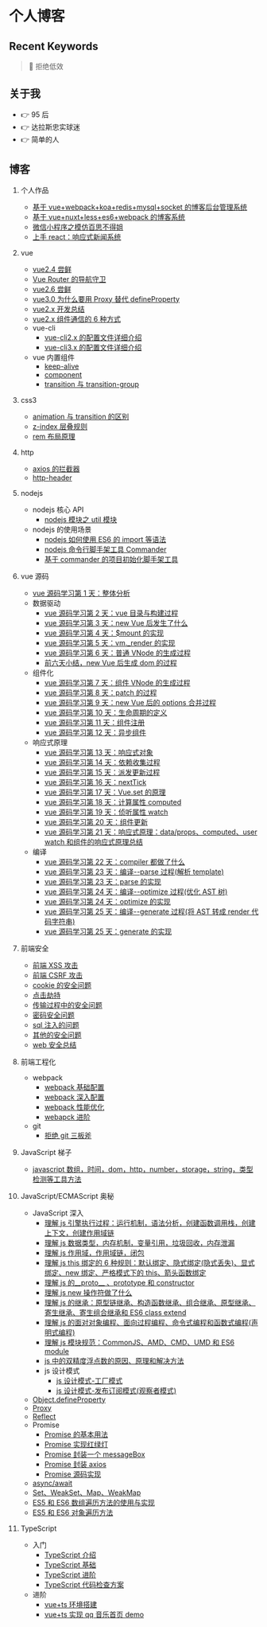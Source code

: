 # 个人博客

## Recent Keywords

> :key: 拒绝低效

## 关于我

- :point_right: 95 后
- :point_right: 达拉斯忠实球迷
- :point_right: 简单的人

## 博客

1. 个人作品
   - [基于 vue+webpack+koa+redis+mysql+socket 的博客后台管理系统](https://github.com/dirkhe1051931999/vue-blog-management)
   - [基于 vue+nuxt+less+es6+webpack 的博客系统](https://github.com/dirkhe1051931999/vue-myBlog)
   - [微信小程序之模仿百思不得姐](https://github.com/dirkhe1051931999/wx-baisibudeqijie)
   - [上手 react：响应式新闻系统](https://github.com/dirkhe1051931999/react-simpleNews)
2. vue
   - [vue2.4 尝鲜](https://github.com/dirkhe1051931999/hjBlog/tree/master/blog-vue/lessons/02.md)
   - [Vue Router 的导航守卫](https://github.com/dirkhe1051931999/hjBlog/tree/master/blog-vue/lessons/01.md)
   - [vue2.6 尝鲜](https://github.com/dirkhe1051931999/hjBlog/tree/master/blog-vue/lessons/03.md)
   - [vue3.0 为什么要用 Proxy 替代 defineProperty](https://github.com/dirkhe1051931999/hjBlog/tree/master/blog-vue/lessons/04.md)
   - [vue2.x 开发总结](https://github.com/dirkhe1051931999/hjBlog/tree/master/blog-vue/lessons/05.md)
   - [vue2.x 组件通信的 6 种方式](https://github.com/dirkhe1051931999/hjBlog/tree/master/blog-vue/lessons/06.md)
   - vue-cli
     - [vue-cli2.x 的配置文件详细介绍](https://github.com/dirkhe1051931999/hjBlog/tree/master/blog-vue/lessons/10.md)
     - [vue-cli3.x 的配置文件详细介绍](https://github.com/dirkhe1051931999/hjBlog/tree/master/blog-vue/lessons/11.md)
   - vue 内置组件
     - [keep-alive](https://github.com/dirkhe1051931999/hjBlog/tree/master/blog-vue/lessons/07.md)
     - [component](https://github.com/dirkhe1051931999/hjBlog/tree/master/blog-vue/lessons/08.md)
     - [transition 与 transition-group](https://github.com/dirkhe1051931999/hjBlog/tree/master/blog-vue/lessons/09.md)
3. css3
   - [animation 与 transition 的区别](https://github.com/dirkhe1051931999/hjBlog/tree/master/blog-css/lessons/01.md)
   - [z-index 层叠规则](https://github.com/dirkhe1051931999/hjBlog/tree/master/blog-css/lessons/02.md)
   - [rem 布局原理](https://github.com/dirkhe1051931999/hjBlog/tree/master/blog-css/lessons/03.md)
4. http
   - [axios 的拦截器](https://github.com/dirkhe1051931999/hjBlog/tree/master/blog-http/lessons/01.md)
   - [http-header](https://github.com/dirkhe1051931999/hjBlog/tree/master/blog-http/lessons/02.md)
5. nodejs
   - nodejs 核心 API
     - [nodejs 模块之 util 模块](https://github.com/dirkhe1051931999/hjBlog/tree/master/blog-node/lessons/01.md)
   - nodejs 的使用场景
     - [nodejs 如何使用 ES6 的 import 等语法](https://github.com/dirkhe1051931999/hjBlog/tree/master/blog-node/lessons/02.md)
     - [nodejs 命令行脚手架工具 Commander](https://github.com/dirkhe1051931999/hjBlog/tree/master/blog-node/lessons/03.md)
     - [基于 commander 的项目初始化脚手架工具](https://github.com/dirkhe1051931999/common-demo/tree/master/node-icli)
6. vue 源码
   - [vue 源码学习第 1 天：整体分析](https://github.com/dirkhe1051931999/hjBlog/tree/master/blog-vue-sourcecode-study/lessons/01.md)
   - 数据驱动
     - [vue 源码学习第 2 天：vue 目录与构建过程](https://github.com/dirkhe1051931999/hjBlog/tree/master/blog-vue-sourcecode-study/lessons/02.md)
     - [vue 源码学习第 3 天：new Vue 后发生了什么](https://github.com/dirkhe1051931999/hjBlog/tree/master/blog-vue-sourcecode-study/lessons/03.md)
     - [vue 源码学习第 4 天：\$mount 的实现](https://github.com/dirkhe1051931999/hjBlog/tree/master/blog-vue-sourcecode-study/lessons/04.md)
     - [vue 源码学习第 5 天：vm.\_render 的实现](https://github.com/dirkhe1051931999/hjBlog/tree/master/blog-vue-sourcecode-study/lessons/05.md)
     - [vue 源码学习第 6 天：普通 VNode 的生成过程](https://github.com/dirkhe1051931999/hjBlog/tree/master/blog-vue-sourcecode-study/lessons/06.md)
     - [前六天小结，new Vue 后生成 dom 的过程](https://github.com/dirkhe1051931999/hjBlog/tree/master/blog-vue-sourcecode-study/lessons/07.md)
   - 组件化
     - [vue 源码学习第 7 天：组件 VNode 的生成过程](https://github.com/dirkhe1051931999/hjBlog/tree/master/blog-vue-sourcecode-study/lessons/08.md)
     - [vue 源码学习第 8 天：patch 的过程](https://github.com/dirkhe1051931999/hjBlog/tree/master/blog-vue-sourcecode-study/lessons/09.md)
     - [vue 源码学习第 9 天：new Vue 后的 options 合并过程](https://github.com/dirkhe1051931999/hjBlog/tree/master/blog-vue-sourcecode-study/lessons/10.md)
     - [vue 源码学习第 10 天：生命周期的定义](https://github.com/dirkhe1051931999/hjBlog/tree/master/blog-vue-sourcecode-study/lessons/11.md)
     - [vue 源码学习第 11 天：组件注册](https://github.com/dirkhe1051931999/hjBlog/tree/master/blog-vue-sourcecode-study/lessons/12.md)
     - [vue 源码学习第 12 天：异步组件](https://github.com/dirkhe1051931999/hjBlog/tree/master/blog-vue-sourcecode-study/lessons/13.md)
   - 响应式原理
     - [vue 源码学习第 13 天：响应式对象](https://github.com/dirkhe1051931999/hjBlog/tree/master/blog-vue-sourcecode-study/lessons/14.md)
     - [vue 源码学习第 14 天：依赖收集过程](https://github.com/dirkhe1051931999/hjBlog/tree/master/blog-vue-sourcecode-study/lessons/15.md)
     - [vue 源码学习第 15 天：派发更新过程](https://github.com/dirkhe1051931999/hjBlog/tree/master/blog-vue-sourcecode-study/lessons/16.md)
     - [vue 源码学习第 16 天：nextTick](https://github.com/dirkhe1051931999/hjBlog/tree/master/blog-vue-sourcecode-study/lessons/17.md)
     - [vue 源码学习第 17 天：Vue.set 的原理](https://github.com/dirkhe1051931999/hjBlog/tree/master/blog-vue-sourcecode-study/lessons/18.md)
     - [vue 源码学习第 18 天：计算属性 computed](https://github.com/dirkhe1051931999/hjBlog/tree/master/blog-vue-sourcecode-study/lessons/19.md)
     - [vue 源码学习第 19 天：侦听属性 watch](https://github.com/dirkhe1051931999/hjBlog/tree/master/blog-vue-sourcecode-study/lessons/20.md)
     - [vue 源码学习第 20 天：组件更新](https://github.com/dirkhe1051931999/hjBlog/tree/master/blog-vue-sourcecode-study/lessons/21.md)
     - [vue 源码学习第 21 天：响应式原理：data/props、computed、user watch 和组件的响应式原理总结](https://github.com/dirkhe1051931999/hjBlog/tree/master/blog-vue-sourcecode-study/lessons/22.md)
   - 编译
     - [vue 源码学习第 22 天：compiler 都做了什么](https://github.com/dirkhe1051931999/hjBlog/tree/master/blog-vue-sourcecode-study/lessons/23.md)
     - [vue 源码学习第 23 天：编译--parse 过程(解析 template)](https://github.com/dirkhe1051931999/hjBlog/tree/master/blog-vue-sourcecode-study/lessons/24.md)
     - [vue 源码学习第 23 天：parse 的实现](https://github.com/dirkhe1051931999/hjBlog/tree/master/blog-vue-sourcecode-study/lessons/26.md)
     - [vue 源码学习第 24 天：编译--optimize 过程(优化 AST 树)](https://github.com/dirkhe1051931999/hjBlog/tree/master/blog-vue-sourcecode-study/lessons/25.md)
     - [vue 源码学习第 24 天：optimize 的实现](https://github.com/dirkhe1051931999/hjBlog/tree/master/blog-vue-sourcecode-study/lessons/27.md)
     - [vue 源码学习第 25 天：编译--generate 过程(将 AST 转成 render 代码字符串)](https://github.com/dirkhe1051931999/hjBlog/tree/master/blog-vue-sourcecode-study/lessons/28.md)
     - [vue 源码学习第 25 天：generate 的实现](https://github.com/dirkhe1051931999/hjBlog/tree/master/blog-vue-sourcecode-study/lessons/29.md)
7. 前端安全
   - [前端 XSS 攻击](https://github.com/dirkhe1051931999/hjBlog/tree/master/blog-security/lessons/01.md)
   - [前端 CSRF 攻击](https://github.com/dirkhe1051931999/hjBlog/tree/master/blog-security/lessons/02.md)
   - [cookie 的安全问题](https://github.com/dirkhe1051931999/hjBlog/tree/master/blog-security/lessons/03.md)
   - [点击劫持](https://github.com/dirkhe1051931999/hjBlog/tree/master/blog-security/lessons/04.md)
   - [传输过程中的安全问题](https://github.com/dirkhe1051931999/hjBlog/tree/master/blog-security/lessons/05.md)
   - [密码安全问题](https://github.com/dirkhe1051931999/hjBlog/tree/master/blog-security/lessons/06.md)
   - [sql 注入的问题](https://github.com/dirkhe1051931999/hjBlog/tree/master/blog-security/lessons/07.md)
   - [其他的安全问题](https://github.com/dirkhe1051931999/hjBlog/tree/master/blog-security/lessons/08.md)
   - [web 安全总结](https://github.com/dirkhe1051931999/hjBlog/tree/master/blog-security/lessons/09.md)
8. 前端工程化
   - webpack
     - [webpack 基础配置](https://github.com/dirkhe1051931999/common-demo/blob/master/webpack-study-notes/readme.md#1)
     - [webpack 深入配置](https://github.com/dirkhe1051931999/common-demo/blob/master/webpack-study-notes/readme.md#2)
     - [webpack 性能优化](https://github.com/dirkhe1051931999/common-demo/blob/master/webpack-study-notes/readme.md#3)
     - [webapck 进阶](https://github.com/dirkhe1051931999/common-demo/blob/master/webpack-study-notes/readme.md#4)
   - git
     - [拒绝 git 三板斧](https://github.com/dirkhe1051931999/hjBlog/tree/master/blog-engineering/lessons/01.md)
9. JavaScript 梯子
   - [javascript 数组，时间，dom，http，number，storage，string，类型检测等工具方法](https://github.com/dirkhe1051931999/common-demo/tree/master/tools)
10. JavaScript/ECMAScript 奥秘

    - JavaScript 深入
      - [理解 js 引擎执行过程：运行机制，语法分析，创建函数调用栈，创建上下文，创建作用域链](https://github.com/dirkhe1051931999/hjBlog/tree/master/blog-JavaScript/lessons/03.md)
      - [理解 js 数据类型，内存机制，变量引用，垃圾回收，内存泄漏](https://github.com/dirkhe1051931999/hjBlog/tree/master/blog-JavaScript/lessons/13.md)
      - [理解 js 作用域，作用域链，闭包](https://github.com/dirkhe1051931999/hjBlog/tree/master/blog-JavaScript/lessons/14.md)
      - [理解 js this 绑定的 6 种规则：默认绑定、隐式绑定(隐式丢失)、显式绑定、new 绑定、严格模式下的 this、箭头函数绑定](https://github.com/dirkhe1051931999/hjBlog/tree/master/blog-JavaScript/lessons/15.md)
      - [理解 js 的\_\_proto\_\_ 、prototype 和 constructor](https://github.com/dirkhe1051931999/hjBlog/tree/master/blog-JavaScript/lessons/17.md)
      - [理解 js new 操作符做了什么](https://github.com/dirkhe1051931999/hjBlog/tree/master/blog-JavaScript/lessons/18.md)
      - [理解 js 的继承：原型链继承、构造函数继承、组合继承、原型继承、寄生继承、寄生组合继承和 ES6 class extend](https://github.com/dirkhe1051931999/hjBlog/tree/master/blog-JavaScript/lessons/19.md)
      - [理解 js 的面对对象编程、面向过程编程、命令式编程和函数式编程(声明式编程)](https://github.com/dirkhe1051931999/hjBlog/tree/master/blog-JavaScript/lessons/21.md)
      - [理解 js 模块规范：CommonJS、AMD、CMD、UMD 和 ES6 module](https://github.com/dirkhe1051931999/hjBlog/tree/master/blog-JavaScript/lessons/22.md)
      - [js 中的双精度浮点数的原因、原理和解决方法](https://github.com/dirkhe1051931999/hjBlog/tree/master/blog-JavaScript/lessons/24.md)
      - js 设计模式
        - [js 设计模式-工厂模式](https://github.com/dirkhe1051931999/hjBlog/tree/master/blog-JavaScript/lessons/20.md)
        - [js 设计模式-发布订阅模式(观察者模式)](https://github.com/dirkhe1051931999/hjBlog/tree/master/blog-JavaScript/lessons/23.md)
    - [Object.defineProperty](https://github.com/dirkhe1051931999/hjBlog/tree/master/blog-JavaScript/lessons/01.md)
    - [Proxy](https://github.com/dirkhe1051931999/hjBlog/tree/master/blog-JavaScript/lessons/02.md)
    - [Reflect](https://github.com/dirkhe1051931999/hjBlog/tree/master/blog-JavaScript/lessons/04.md)
    - Promise
      - [Promise 的基本用法](https://github.com/dirkhe1051931999/hjBlog/tree/master/blog-JavaScript/lessons/05.md)
      - [Promise 实现红绿灯](https://github.com/dirkhe1051931999/hjBlog/tree/master/blog-JavaScript/lessons/06.md)
      - [Promise 封装一个 messageBox](https://github.com/dirkhe1051931999/hjBlog/tree/master/blog-JavaScript/lessons/07.md)
      - [Promise 封装 axios](https://github.com/dirkhe1051931999/hjBlog/tree/master/blog-JavaScript/lessons/08.md)
      - [Promise 源码实现](https://github.com/dirkhe1051931999/hjBlog/tree/master/blog-JavaScript/lessons/16.md)
    - [async/await](https://github.com/dirkhe1051931999/hjBlog/tree/master/blog-JavaScript/lessons/09.md)
    - [Set、WeakSet、Map、WeakMap](https://github.com/dirkhe1051931999/hjBlog/tree/master/blog-JavaScript/lessons/10.md)
    - [ES5 和 ES6 数组遍历方法的使用与实现](https://github.com/dirkhe1051931999/hjBlog/tree/master/blog-JavaScript/lessons/11.md)
    - [ES5 和 ES6 对象遍历方法](https://github.com/dirkhe1051931999/hjBlog/tree/master/blog-JavaScript/lessons/12.md)

11. TypeScript
    - 入门
      - [TypeScript 介绍](https://github.com/dirkhe1051931999/hjBlog/tree/master/blog-TypeScript/lessons/00.md)
      - [TypeScript 基础](https://github.com/dirkhe1051931999/hjBlog/tree/master/blog-TypeScript/lessons/01.md)
      - [TypeScript 进阶](https://github.com/dirkhe1051931999/hjBlog/tree/master/blog-TypeScript/lessons/02.md)
      - [TypeScript 代码检查方案](https://github.com/dirkhe1051931999/hjBlog/tree/master/blog-TypeScript/lessons/03.md)
    - 进阶
      - [vue+ts 环境搭建](https://github.com/dirkhe1051931999/common-demo/tree/master/vue-with-ts-env)
      - [vue+ts 实现 qq 音乐首页 demo](https://github.com/dirkhe1051931999/common-demo/tree/master/vue-pug-ts-demo)
